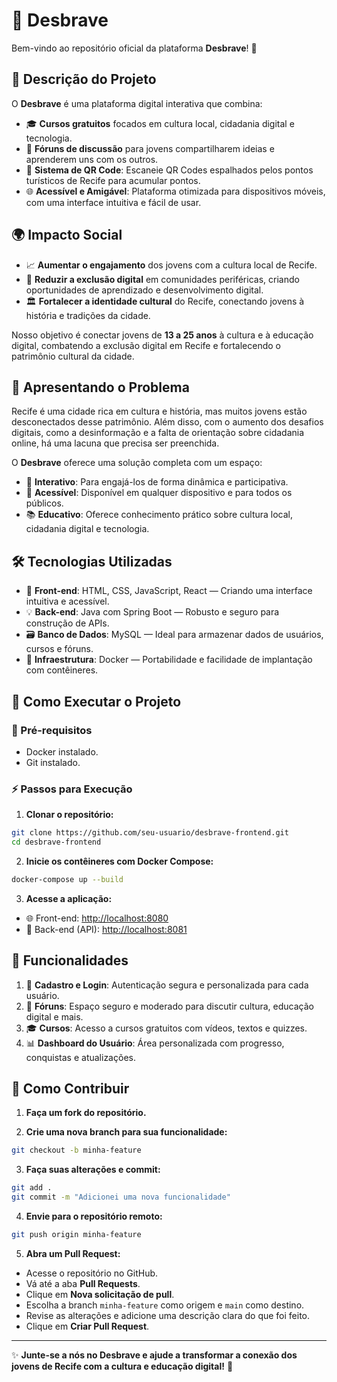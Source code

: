 # 🌟 Desbrave

Bem-vindo ao repositório oficial da plataforma **Desbrave**! 🚀

## 📝 Descrição do Projeto

O **Desbrave** é uma plataforma digital interativa que combina:

- 🎓 **Cursos gratuitos** focados em cultura local, cidadania digital e tecnologia.
- 💬 **Fóruns de discussão** para jovens compartilharem ideias e aprenderem uns com os outros.
- 📱 **Sistema de QR Code**: Escaneie QR Codes espalhados pelos pontos turísticos de Recife para acumular pontos.
- 🌐 **Acessível e Amigável**: Plataforma otimizada para dispositivos móveis, com uma interface intuitiva e fácil de usar.

## 🌍 Impacto Social

- 📈 **Aumentar o engajamento** dos jovens com a cultura local de Recife.
- 🌟 **Reduzir a exclusão digital** em comunidades periféricas, criando oportunidades de aprendizado e desenvolvimento digital.
- 🏛️ **Fortalecer a identidade cultural** do Recife, conectando jovens à história e tradições da cidade.

Nosso objetivo é conectar jovens de **13 a 25 anos** à cultura e à educação digital, combatendo a exclusão digital em Recife e fortalecendo o patrimônio cultural da cidade.

## 🎯 Apresentando o Problema

Recife é uma cidade rica em cultura e história, mas muitos jovens estão desconectados desse patrimônio. Além disso, com o aumento dos desafios digitais, como a desinformação e a falta de orientação sobre cidadania online, há uma lacuna que precisa ser preenchida.

O **Desbrave** oferece uma solução completa com um espaço:

- 🔄 **Interativo**: Para engajá-los de forma dinâmica e participativa.
- 📲 **Acessível**: Disponível em qualquer dispositivo e para todos os públicos.
- 📚 **Educativo**: Oferece conhecimento prático sobre cultura local, cidadania digital e tecnologia.

## 🛠️ Tecnologias Utilizadas

- 🎨 **Front-end**: HTML, CSS, JavaScript, React — Criando uma interface intuitiva e acessível.
- 💡 **Back-end**: Java com Spring Boot — Robusto e seguro para construção de APIs.
- 🗃️ **Banco de Dados**: MySQL — Ideal para armazenar dados de usuários, cursos e fóruns.
- 🐳 **Infraestrutura**: Docker — Portabilidade e facilidade de implantação com contêineres.

## 🚀 Como Executar o Projeto

### 🔧 Pré-requisitos

- Docker instalado.
- Git instalado.

### ⚡ Passos para Execução

1. **Clonar o repositório:**

```bash
git clone https://github.com/seu-usuario/desbrave-frontend.git
cd desbrave-frontend
```

2. **Inicie os contêineres com Docker Compose:**

```bash
docker-compose up --build
```

3. **Acesse a aplicação:**

- 🌐 Front-end: [http://localhost:8080](http://localhost:8080)
- 🚀 Back-end (API): [http://localhost:8081](http://localhost:8081)

## 🧩 Funcionalidades

1. 🔐 **Cadastro e Login**: Autenticação segura e personalizada para cada usuário.
2. 💬 **Fóruns**: Espaço seguro e moderado para discutir cultura, educação digital e mais.
3. 🎓 **Cursos**: Acesso a cursos gratuitos com vídeos, textos e quizzes.
4. 📊 **Dashboard do Usuário**: Área personalizada com progresso, conquistas e atualizações.

## 🤝 Como Contribuir

1. **Faça um fork do repositório.**

2. **Crie uma nova branch para sua funcionalidade:**

```bash
git checkout -b minha-feature
```

3. **Faça suas alterações e commit:**

```bash
git add .
git commit -m "Adicionei uma nova funcionalidade"
```

4. **Envie para o repositório remoto:**

```bash
git push origin minha-feature
```

5. **Abra um Pull Request:**

- Acesse o repositório no GitHub.
- Vá até a aba **Pull Requests**.
- Clique em **Nova solicitação de pull**.
- Escolha a branch `minha-feature` como origem e `main` como destino.
- Revise as alterações e adicione uma descrição clara do que foi feito.
- Clique em **Criar Pull Request**.

---

✨ **Junte-se a nós no Desbrave e ajude a transformar a conexão dos jovens de Recife com a cultura e educação digital!** 🌟





